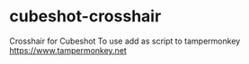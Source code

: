 # cubeshot-crosshair
Crosshair for Cubeshot
To use add as script to tampermonkey
https://www.tampermonkey.net
